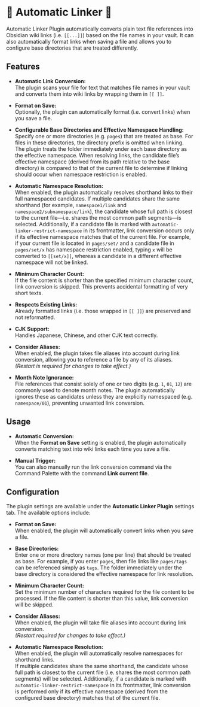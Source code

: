 # 🤖 Automatic Linker 🔗

Automatic Linker Plugin automatically converts plain text file references into Obsidian wiki links (i.e. `[[...]]`) based on the file names in your vault. It can also automatically format links when saving a file and allows you to configure base directories that are treated differently.

## Features

- **Automatic Link Conversion:**  
  The plugin scans your file for text that matches file names in your vault and converts them into wiki links by wrapping them in `[[ ]]`.

- **Format on Save:**  
  Optionally, the plugin can automatically format (i.e. convert links) when you save a file.

- **Configurable Base Directories and Effective Namespace Handling:**  
  Specify one or more directories (e.g. `pages`) that are treated as base. For files in these directories, the directory prefix is omitted when linking. The plugin treats the folder immediately under each base directory as the effective namespace. When resolving links, the candidate file’s effective namespace (derived from its path relative to the base directory) is compared to that of the current file to determine if linking should occur when namespace restriction is enabled.

- **Automatic Namespace Resolution:**  
  When enabled, the plugin automatically resolves shorthand links to their full namespaced candidates. If multiple candidates share the same shorthand (for example, `namespace1/link` and `namespace2/subnamespace/link`), the candidate whose full path is closest to the current file—i.e. shares the most common path segments—is selected. Additionally, if a candidate file is marked with `automatic-linker-restrict-namespace` in its frontmatter, link conversion occurs only if its effective namespace matches that of the current file. For example, if your current file is located in `pages/set/` and a candidate file in `pages/set/x` has namespace restriction enabled, typing `x` will be converted to `[[set/x]]`, whereas a candidate in a different effective namespace will not be linked.

- **Minimum Character Count:**  
  If the file content is shorter than the specified minimum character count, link conversion is skipped. This prevents accidental formatting of very short texts.

- **Respects Existing Links:**  
  Already formatted links (i.e. those wrapped in `[[ ]]`) are preserved and not reformatted.

- **CJK Support:**  
  Handles Japanese, Chinese, and other CJK text correctly.

- **Consider Aliases:**  
  When enabled, the plugin takes file aliases into account during link conversion, allowing you to reference a file by any of its aliases.  
  _(Restart is required for changes to take effect.)_

- **Month Note Ignorance:**  
  File references that consist solely of one or two digits (e.g. `1`, `01`, `12`) are commonly used to denote month notes. The plugin automatically ignores these as candidates unless they are explicitly namespaced (e.g. `namespace/01`), preventing unwanted link conversion.

## Usage

- **Automatic Conversion:**  
  When the **Format on Save** setting is enabled, the plugin automatically converts matching text into wiki links each time you save a file.

- **Manual Trigger:**  
  You can also manually run the link conversion command via the Command Palette with the command **Link current file**.

## Configuration

The plugin settings are available under the **Automatic Linker Plugin** settings tab. The available options include:

- **Format on Save:**  
  When enabled, the plugin will automatically convert links when you save a file.

- **Base Directories:**  
  Enter one or more directory names (one per line) that should be treated as base. For example, if you enter `pages`, then file links like `pages/tags` can be referenced simply as `tags`. The folder immediately under the base directory is considered the effective namespace for link resolution.

- **Minimum Character Count:**  
  Set the minimum number of characters required for the file content to be processed. If the file content is shorter than this value, link conversion will be skipped.

- **Consider Aliases:**  
  When enabled, the plugin will take file aliases into account during link conversion.  
  _(Restart required for changes to take effect.)_

- **Automatic Namespace Resolution:**  
  When enabled, the plugin will automatically resolve namespaces for shorthand links.  
  If multiple candidates share the same shorthand, the candidate whose full path is closest to the current file (i.e. shares the most common path segments) will be selected. Additionally, if a candidate is marked with `automatic-linker-restrict-namespace` in its frontmatter, link conversion is performed only if its effective namespace (derived from the configured base directory) matches that of the current file.
